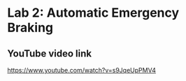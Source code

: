 # Lab 2: Automatic Emergency Braking

## YouTube video link
https://www.youtube.com/watch?v=s9JqeUpPMV4
